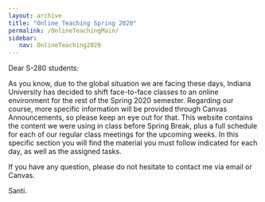 ```yaml
---
layout: archive
title: "Online Teaching Spring 2020"
permalink: /OnlineTeachingMain/
sidebar:
   nav: OnlineTeaching2020
---
```


Dear S-280 students:

As you know, due to the global situation we are facing these days, Indiana University has decided to shift face-to-face classes to an online environment for the rest of the Spring 2020 semester. Regarding our course, more specific information will be provided through Canvas Announcements, so please keep an eye out for that. This website contains the content we were using in class before Spring Break, plus a full schedule for each of our regular class meetings for the upcoming weeks.  In this specific section you will find the material you must follow indicated for each day, as well as the assigned tasks. 

If you have any question, please do not hesitate to contact me via email or Canvas.


Santi.
